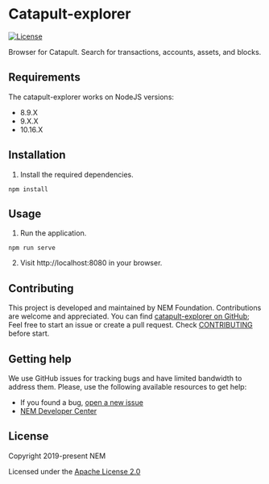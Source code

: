 # Catapult-explorer

[![License](https://img.shields.io/badge/License-Apache%202.0-blue.svg)](https://opensource.org/licenses/Apache-2.0)

Browser for Catapult. Search for transactions, accounts, assets, and blocks.

## Requirements

The catapult-explorer works on NodeJS versions:

- 8.9.X
- 9.X.X
- 10.16.X

## Installation

1. Install the required dependencies.

```
npm install
```

## Usage

1. Run the application.

```
npm run serve
```

2. Visit http://localhost:8080 in your browser.

## Contributing

This project is developed and maintained by NEM Foundation. Contributions are welcome and appreciated. You can find [catapult-explorer on GitHub][self];
Feel free to start an issue or create a pull request. Check [CONTRIBUTING](CONTRIBUTING.md) before start.

## Getting help

We use GitHub issues for tracking bugs and have limited bandwidth to address them.
Please, use the following available resources to get help:

- If you found a bug, [open a new issue][issues]
- [NEM Developer Center][docs]

## License

Copyright 2019-present NEM

Licensed under the [Apache License 2.0](LICENSE)

[self]: https://github.com/nemfoundation/catapult-explorer
[docs]: https://nemtech.github.io
[issues]: https://github.com/nemfoundation/catapult-explorer/issues
